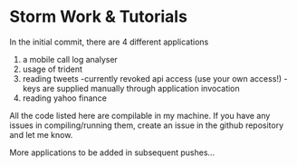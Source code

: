 # Storm Work & Tutorials

In the initial commit, there are 4 different applications

1. a mobile call log analyser
2. usage of trident
3. reading tweets
	-currently revoked api access (use your own access!)
	-keys are supplied manually through application invocation
4. reading yahoo finance

All the code listed here are compilable in my machine. If you have any issues in compiling/running them, create an issue in the github repository and let me know.

More applications to be added in subsequent pushes...
